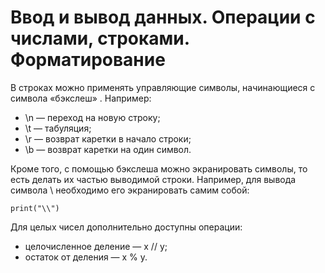# Ввод и вывод данных. Операции с числами, строками. Форматирование

В строках можно применять управляющие символы, начинающиеся с символа «бэкслеш» \. Например:

-    \n — переход на новую строку;
-    \t — табуляция;    
-    \r — возврат каретки в начало строки;   
-    \b — возврат каретки на один символ.

Кроме того, с помощью бэкслеша можно экранировать символы, то есть делать их частью выводимой строки. Например, для вывода символа \ необходимо его экранировать самим собой:

`print("\\")`


Для целых чисел дополнительно доступны операции:

   - целочисленное деление — x // y;
   - остаток от деления — x % y.

